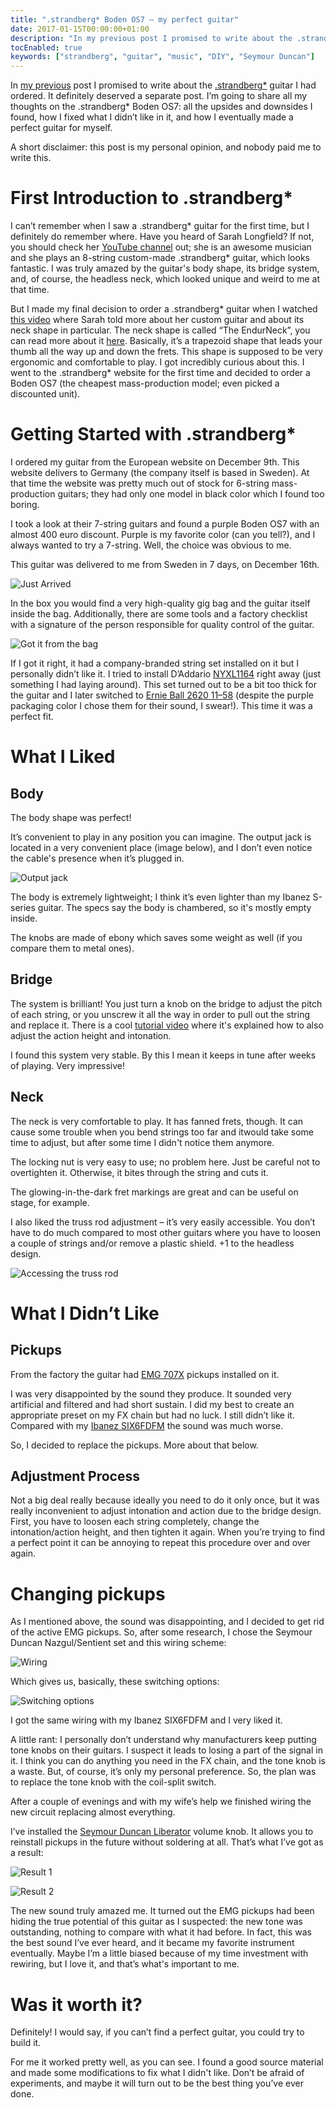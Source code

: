 ```yaml
---
title: ".strandberg* Boden OS7 — my perfect guitar"
date: 2017-01-15T00:00:00+01:00
description: "In my previous post I promised to write about the .strandberg* guitar I had ordered. It definitely deserved a separate post. I’m going to share all my thoughts on the .strandberg* Boden OS7 and how I modified it to make a perfect guitar for myself."
tocEnabled: true
keywords: ["strandberg", "guitar", "music", "DIY", "Seymour Duncan"]
---
```


In [my previous](../chasing-perfect-guitar) post I promised to write about the [.strandberg\*](https://strandbergguitars.com/) guitar I had ordered. It definitely deserved a separate post. I’m going to share all my thoughts on the .strandberg* Boden OS7: all the upsides and downsides I found, how I fixed what I didn’t like in it, and how I eventually made a perfect guitar for myself.

A short disclaimer: this post is my personal opinion, and nobody paid me to write this.

# First Introduction to .strandberg\*

I can’t remember when I saw a .strandberg* guitar for the first time, but I definitely do remember where. Have you heard of Sarah Longfield? If not, you should check her [YouTube channel](https://www.youtube.com/user/MissSmiles4u) out; she is an awesome musician and she plays an 8-string custom-made .strandberg* guitar, which looks fantastic. I was truly amazed by the guitar's body shape, its bridge system, and, of course, the headless neck, which looked unique and weird to me at that time.

But I made my final decision to order a .strandberg* guitar when I watched [this video](https://www.youtube.com/watch?v=_rzEusAuL80) where Sarah told more about her custom guitar and about its neck shape in particular. The neck shape is called “The EndurNeck”, you can read more about it [here](https://strandbergguitars.com/strandberg-endurneck/). Basically, it’s a trapezoid shape that leads your thumb all the way up and down the frets. This shape is supposed to be very ergonomic and comfortable to play. I got incredibly curious about this. I went to the .strandberg* website for the first time and decided to order a Boden OS7 (the cheapest mass-production model; even picked a discounted unit).

# Getting Started with .strandberg*

I ordered my guitar from the European website on December 9th. This website delivers to Germany (the company itself is based in Sweden). At that time the website was pretty much out of stock for 6-string mass-production guitars; they had only one model in black color which I found too boring.

I took a look at their 7-string guitars and found a purple Boden OS7 with an almost 400 euro discount. Purple is my favorite color (can you tell?), and I always wanted to try a 7-string. Well, the choice was obvious to me.

This guitar was delivered to me from Sweden in 7 days, on December 16th.

![Just Arrived](1.jpg "Just Arrived")

In the box you would find a very high-quality gig bag and the guitar itself inside the bag. Additionally, there are some tools and a factory checklist with a signature of the person responsible for quality control of the guitar.

![Got it from the bag](2.jpg "Got it from the bag")

If I got it right, it had a company-branded string set installed on it but I personally didn’t like it. I tried to install D’Addario [NYXL1164](https://www.amazon.de/gp/product/B00YJJ0K0I) right away (just something I had laying around). This set turned out to be a bit too thick for the guitar and I later switched to [Ernie Ball 2620 11–58](https://www.amazon.de/gp/product/B0002PBS8G) (despite the purple packaging color I chose them for their sound, I swear!). This time it was a perfect fit.

# What I Liked

## Body

The body shape was perfect!

It’s convenient to play in any position you can imagine. The output jack is located in a very convenient place (image below), and I don’t even notice the cable's presence when it’s plugged in.

![Output jack](3.jpg "Output jack")

The body is extremely lightweight; I think it’s even lighter than my Ibanez S-series guitar. The specs say the body is chambered, so it's mostly empty inside.

The knobs are made of ebony which saves some weight as well (if you compare them to metal ones).

## Bridge
The system is brilliant! You just turn a knob on the bridge to adjust the pitch of each string, or you unscrew it all the way in order to pull out the string and replace it. There is a cool [tutorial video](https://www.youtube.com/watch?v=Hij9LFw4jw4) where it's explained how to also adjust the action height and intonation.

I found this system very stable. By this I mean it keeps in tune after weeks of playing. Very impressive!

## Neck
The neck is very comfortable to play. It has fanned frets, though. It can cause some trouble when you bend strings too far and itwould take some time to adjust, but after some time I didn't notice them anymore.

The locking nut is very easy to use; no problem here. Just be careful not to overtighten it. Otherwise, it bites through the string and cuts it.

The glowing-in-the-dark fret markings are great and can be useful on stage, for example.

I also liked the truss rod adjustment – it’s very easily accessible. You don’t have to do much compared to most other guitars where you have to loosen a couple of strings and/or remove a plastic shield. +1 to the headless design.

![Accessing the truss rod](4.jpg "Accessing the truss rod")

# What I Didn’t Like

## Pickups

From the factory the guitar had [EMG 707X](http://www.emgpickups.com/707x.html) pickups installed on it.

I was very disappointed by the sound they produce. It sounded very artificial and filtered and had short sustain. I did my best to create an appropriate preset on my FX chain but had no luck. I still didn’t like it. Compared with my [Ibanez SIX6FDFM](http://www.ibanez.com/products/u_eg_detail.php?year=2016&cat_id=1&series_id=4&data_id=420&color=CL01) the sound was much worse.

So, I decided to replace the pickups. More about that below.

## Adjustment Process

Not a big deal really because ideally you need to do it only once, but it was really inconvenient to adjust intonation and action due to the bridge design. First, you have to loosen each string completely, change the intonation/action height, and then tighten it again. When you’re trying to find a perfect point it can be annoying to repeat this procedure over and over again.

# Changing pickups
As I mentioned above, the sound was disappointing, and I decided to get rid of the active EMG pickups. So, after some research, I chose the Seymour Duncan Nazgul/Sentient set and this wiring scheme:

![Wiring](5.jpg "Wiring. Source: www.seymourduncan.com")

Which gives us, basically, these switching options:

![Switching options](6.png "Switching options. Source: www.ibanez.com")

I got the same wiring with my Ibanez SIX6FDFM and I very liked it.

A little rant: I personally don’t understand why manufacturers keep putting tone knobs on their guitars. I suspect it leads to losing a part of the signal in it. I think you can do anything you need in the FX chain, and the tone knob is a waste. But, of course, it’s only my personal preference. So, the plan was to replace the tone knob with the coil-split switch.

After a couple of evenings and with my wife’s help we finished wiring the new circuit replacing almost everything.

I’ve installed the [Seymour Duncan Liberator](http://www.seymourduncan.com/accessory/liberator-500k) volume knob. It allows you to reinstall pickups in the future without soldering at all. That’s what I’ve got as a result:

![Result 1](7.jpg)

![Result 2](8.jpg "Sentient and Nazgul pickups/3-way blade switch/volume knob/coil-split switch")

The new sound truly amazed me. It turned out the EMG pickups had been hiding the true potential of this guitar as I suspected: the new tone was outstanding, nothing to compare with what it had before. In fact, this was the best sound I’ve ever heard, and it became my favorite instrument eventually. Maybe I’m a little biased because of my time investment with rewiring, but I love it, and that’s what's important to me.

# Was it worth it?
Definitely! I would say, if you can’t find a perfect guitar, you could try to build it.

For me it worked pretty well, as you can see. I found a good source material and made some modifications to fix what I didn't like. Don’t be afraid of experiments, and maybe it will turn out to be the best thing you’ve ever done.
